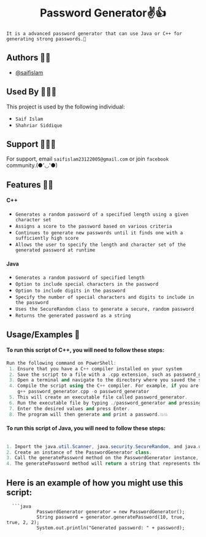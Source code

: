 <h1 align="center">Password Generator✌️👍</h1>


`It is a advanced password generator that can use Java or C++ for generating strong passwords.🙂
`



## Authors 👦🏻

- [@saifislam](https://www.github.com/sa-if)


## Used By 🧑‍🤝‍🧑

This project is used by the following individual:

- `Saif Islam`  
- `Shahriar Siddique`



## Support 💁🏻‍♂️

For support, email `saifislam23122005@gmail.com` or join `facebook` community.(●'◡'●)


## Features 🙌🏻

<h4 align="ceter">C++</h4>

- `Generates a random password of a specified length using a given character set`
- `Assigns a score to the password based on various criteria`
- `Continues to generate new passwords until it finds one with a sufficiently high score`
- `Allows the user to specify the length and character set of the generated password at runtime`


<h4 align="ceter">Java</h4>

- `Generates a random password of specified length`
- `Option to include special characters in the password`
- `Option to include digits in the password`
- `Specify the number of special characters and digits to include in the password`
- `Uses the SecureRandom class to generate a secure, random password`
- `Returns the generated password as a string`


## Usage/Examples 🎃


<h4 align="ceter">To run this script of C++, you will need to follow these steps:</h4>




```C++
Run the following command on PowerShell:
 1. Ensure that you have a C++ compiler installed on your system
 2. Save the script to a file with a .cpp extension, such as password_generator.cpp
 3. Open a terminal and navigate to the directory where you saved the script
 4. Compile the script using the C++ compiler. For example, if you are using the GNU C++ compiler, you can use the following command:
    g++ password_generator.cpp -o password_generator
 5. This will create an executable file called password_generator.
 6. Run the executable file by typing ./password_generator and pressing Enter.
 7. Enter the desired values and press Enter.
 8. The program will then generate and print a password.💥💥

```
  
<h4 align="ceter">To run this script of Java, you will need to follow these steps:</h4>

```Java

1. Import the java.util.Scanner, java.security.SecureRandom, and java.util.Arrays classes.
2. Create an instance of the PasswordGenerator class.
3. Call the generatePassword method on the PasswordGenerator instance, passing in the desired parameters for the password.
4. The generatePassword method will return a string that represents the generated password. You can store this string in a variable or use it as needed.
```



## Here is an example of how you might use this script:
      ```java 
               PasswordGenerator generator = new PasswordGenerator();
               String password = generator.generatePassword(10, true, true, 2, 2);
               System.out.println("Generated password: " + password);
               
             

  





